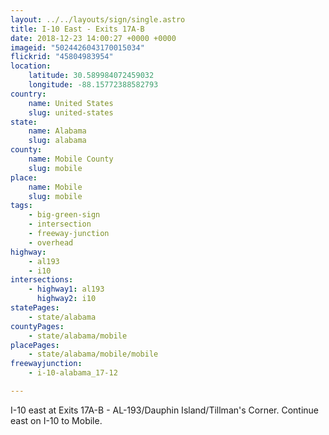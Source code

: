 ```yaml
---
layout: ../../layouts/sign/single.astro
title: I-10 East - Exits 17A-B
date: 2018-12-23 14:00:27 +0000 +0000
imageid: "5024426043170015034"
flickrid: "45804983954"
location:
    latitude: 30.589984072459032
    longitude: -88.15772388582793
country:
    name: United States
    slug: united-states
state:
    name: Alabama
    slug: alabama
county:
    name: Mobile County
    slug: mobile
place:
    name: Mobile
    slug: mobile
tags:
    - big-green-sign
    - intersection
    - freeway-junction
    - overhead
highway:
    - al193
    - i10
intersections:
    - highway1: al193
      highway2: i10
statePages:
    - state/alabama
countyPages:
    - state/alabama/mobile
placePages:
    - state/alabama/mobile/mobile
freewayjunction:
    - i-10-alabama_17-12

---
```

I-10 east at Exits 17A-B - AL-193/Dauphin Island/Tillman's Corner.  Continue east on I-10 to Mobile.